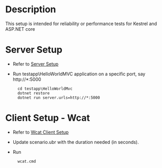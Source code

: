 # Description
This setup is intended for reliability or performance tests for Kestrel and ASP.NET core

# Server Setup
- Refer to [Server Setup](../Readme.md)
- Run testapp\HelloWorldMVC application on a specific port, say http://*:5000
        
        cd testapp\HelloWorldMvc
        dotnet restore
        dotnet run server.urls=http://*:5000

# Client Setup - Wcat
- Refer to [Wcat Client Setup](../Readme.md)
- Update scenario.ubr with the duration needed (in seconds).
- Run 
        
        wcat.cmd




